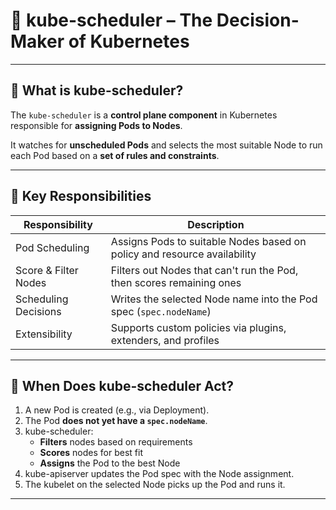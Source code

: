 # 🧠 kube-scheduler – The Decision-Maker of Kubernetes

---

## 🔹 What is kube-scheduler?

The `kube-scheduler` is a **control plane component** in Kubernetes responsible for **assigning Pods to Nodes**.

It watches for **unscheduled Pods** and selects the most suitable Node to run each Pod based on a **set of rules and constraints**.

---

## 🔹 Key Responsibilities

| Responsibility            | Description |
|---------------------------|-------------|
| Pod Scheduling            | Assigns Pods to suitable Nodes based on policy and resource availability |
| Score & Filter Nodes      | Filters out Nodes that can't run the Pod, then scores remaining ones |
| Scheduling Decisions      | Writes the selected Node name into the Pod spec (`spec.nodeName`) |
| Extensibility             | Supports custom policies via plugins, extenders, and profiles |

---

## 🔹 When Does kube-scheduler Act?

1. A new Pod is created (e.g., via Deployment).
2. The Pod **does not yet have a `spec.nodeName`**.
3. kube-scheduler:
   - **Filters** nodes based on requirements
   - **Scores** nodes for best fit
   - **Assigns** the Pod to the best Node
4. kube-apiserver updates the Pod spec with the Node assignment.
5. The kubelet on the selected Node picks up the Pod and runs it.

---
